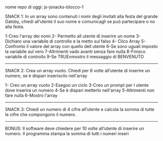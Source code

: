 nome repo di oggi: js-jsnacks-blocco-1

SNACK 1:
In un array sono contenuti i nomi degli invitati alla festa del grande Gatsby, chiedi all’utente il suo nome e comunicagli se può partecipare o no alla festa.

1-Creo l'array dei nomi 
2- Permetto all utente di inserire un nome
3- Dichiaro una variabile di controllo e la metto sul falso
4- Cilco Array
5-Confronto il valore del array con quello dell utente
6-Se sono uguali imposto la variabile sul vero
7-Altrimenti vado avanti senza fare nulla
8-Finisco variabile di controllo
9-Se TRUEvmostro il messaggio di BENVENUTO

------------------------------------------------------------------------------------------------------------------------------------------------
SNACK 2:
Crea un array vuoto.
Chiedi per 6 volte all’utente di inserire un numero, se è dispari inseriscilo nell'array

1- Creo un array vuoto
2-Eseguo un ciclo
3-Creo un prompt per l utente dove inserira un numero
4-Se è dispari metterlo nell'array
5-Altrimenti non fare nulla
6-Mostro l'array



------------------------------------------------------------------------------------------------------------------------------------------------

SNACK 3:
Chiedi un numero di 4 cifre all’utente
e calcola la somma di tutte le cifre che compongono il numero.


------------------------------------------------------------------------------------------------------------------------------------------------


BONUS:
Il software deve chiedere per 10 volte all’utente di inserire un numero.
Il programma stampa la somma di tutti i numeri inseri
